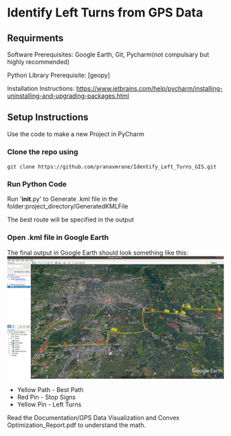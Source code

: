 # Identify Left Turns from GPS Data

## Requirments
Software Prerequisites: Google Earth, Git, Pycharm(not compulsary but highly recommended)

Python Library Prerequisite: [geopy]

Installation Instructions: https://www.jetbrains.com/help/pycharm/installing-uninstalling-and-upgrading-packages.html

## Setup Instructions

Use the code to make a new Project in PyCharm

### Clone the repo using
```
git clone https://github.com/pranavmrane/Identify_Left_Turns_GIS.git
```

### Run Python Code

Run '__init__.py' to Generate .kml file in the folder:project_directory/GeneratedKMLFile

The best route will be specified in the output

### Open .kml file in Google Earth

The final output in Google Earth should look something like this: ![Screenshot](Result.png)

* Yellow Path - Best Path
* Red Pin - Stop Signs
* Yellow Pin - Left Turns

Read the Documentation/GPS Data Visualization and Convex Optimization_Report.pdf to understand the math.
